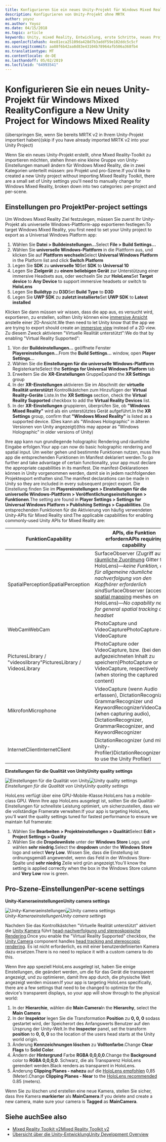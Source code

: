 ```yaml
---
title: Konfigurieren Sie ein neues Unity-Projekt für Windows Mixed Reality
description: Konfigurieren von Unity-Projekt ohne MRTK
author: yoyoz
ms.author: Yoyoz
ms.date: 04/15/2018
ms.topic: article
keywords: Unity, mixed Reality, Entwicklung, erste Schritte, neues Projekt
ms.openlocfilehash: 4ee81eca25109da428d7b3addf59e102ddc5c5cf
ms.sourcegitcommit: aa88f6b42aa8d83e43104b78964afb506a368fb4
ms.translationtype: MT
ms.contentlocale: de-DE
ms.lasthandoff: 05/02/2019
ms.locfileid: "64993541"
---
```

# <a name="configure-a-new-unity-project-for-windows-mixed-reality"></a><span data-ttu-id="00a08-104">Konfigurieren Sie ein neues Unity-Projekt für Windows Mixed Reality</span><span class="sxs-lookup"><span data-stu-id="00a08-104">Configure a New Unity Project for Windows Mixed Reality</span></span> 

<span data-ttu-id="00a08-105">(überspringen Sie, wenn Sie bereits MRTK v2 in Ihrem Unity-Projekt importiert haben)</span><span class="sxs-lookup"><span data-stu-id="00a08-105">(skip if you have already imported MRTK v2 into your Unity Project)</span></span>

<span data-ttu-id="00a08-106">Wenn Sie ein neues Unity-Projekt erstellt, ohne Mixed Reality-Toolkit zu importieren möchten, stehen Ihnen eine kleine Gruppe von Unity-Einstellungen manuell ändern für Windows Mixed Reality, die in zwei Kategorien unterteilt müssen: pro Projekt und pro-Szene.</span><span class="sxs-lookup"><span data-stu-id="00a08-106">If you'd like to created a new Unity project without importing Mixed Reality Toolkit, there are a small set of Unity settings you'll need to manually change for Windows Mixed Reality, broken down into two categories: per-project and per-scene.</span></span>

## <a name="per-project-settings"></a><span data-ttu-id="00a08-107">Einstellungen pro Projekt</span><span class="sxs-lookup"><span data-stu-id="00a08-107">Per-project settings</span></span>

<span data-ttu-id="00a08-108">Um Windows Mixed Reality Ziel festzulegen, müssen Sie zuerst Ihr Unity-Projekt als universelle Windows-Plattform-app exportieren festlegen:</span><span class="sxs-lookup"><span data-stu-id="00a08-108">To target Windows Mixed Reality, you first need to set your Unity project to export as a Universal Windows Platform app:</span></span>
1. <span data-ttu-id="00a08-109">Wählen Sie **Datei > Buildeinstellungen...**</span><span class="sxs-lookup"><span data-stu-id="00a08-109">Select **File > Build Settings...**</span></span>
2. <span data-ttu-id="00a08-110">Wählen Sie **universelle Windows-Plattform** in die Plattform aus, und klicken Sie auf **Plattform wechseln**</span><span class="sxs-lookup"><span data-stu-id="00a08-110">Select **Universal Windows Platform** in the Platform list and click **Switch Platform**</span></span>
3. <span data-ttu-id="00a08-111">Legen Sie **SDK** zu **universelle 10**</span><span class="sxs-lookup"><span data-stu-id="00a08-111">Set **SDK** to **Universal 10**</span></span>
4. <span data-ttu-id="00a08-112">Legen Sie **Zielgerät** zu **einem beliebigen Gerät** zur Unterstützung einer immersive Headsets aus, oder wechseln Sie zur **HoloLens**</span><span class="sxs-lookup"><span data-stu-id="00a08-112">Set **Target device** to **Any Device** to support immersive headsets or switch to **HoloLens**</span></span>
5. <span data-ttu-id="00a08-113">Legen Sie **Buildtyp** zu **D3D**</span><span class="sxs-lookup"><span data-stu-id="00a08-113">Set **Build Type** to **D3D**</span></span>
6. <span data-ttu-id="00a08-114">Legen Sie **UWP SDK** zu **zuletzt installierte**</span><span class="sxs-lookup"><span data-stu-id="00a08-114">Set **UWP SDK** to **Latest installed**</span></span>

<span data-ttu-id="00a08-115">Klicken Sie dann müssen wir wissen, dass die app aus, es versucht wird, exportieren, zu erstellen, sollten Unity können eine [immersive Ansicht](app-views.md) anstelle einer 2D-Ansicht.</span><span class="sxs-lookup"><span data-stu-id="00a08-115">We then need to let Unity know that the app we are trying to export should create an [immersive view](app-views.md) instead of a 2D view.</span></span> <span data-ttu-id="00a08-116">Zu diesem Zweck aktivieren "Virtuelle Realität unterstützt":</span><span class="sxs-lookup"><span data-stu-id="00a08-116">We do that by enabling "Virtual Reality Supported":</span></span>
1. <span data-ttu-id="00a08-117">Von der **Buildeinstellungen...**  geöffnete Fenster **Playereinstellungen...**</span><span class="sxs-lookup"><span data-stu-id="00a08-117">From the **Build Settings...** window, open **Player Settings...**</span></span>
2. <span data-ttu-id="00a08-118">Wählen Sie die **Einstellungen für die universelle Windows-Plattform** Registerkarte</span><span class="sxs-lookup"><span data-stu-id="00a08-118">Select the **Settings for Universal Windows Platform** tab</span></span>
3. <span data-ttu-id="00a08-119">Erweitern Sie die **XR-Einstellungen** Gruppe</span><span class="sxs-lookup"><span data-stu-id="00a08-119">Expand the **XR Settings** group</span></span>
4. <span data-ttu-id="00a08-120">In der **XR-Einstellungen** aktivieren Sie im Abschnitt der **virtuelle Realität unterstützt** Kontrollkästchen zum Hinzufügen der **Virtual Reality-Geräte** Liste.</span><span class="sxs-lookup"><span data-stu-id="00a08-120">In the **XR Settings** section, check the **Virtual Reality Supported** checkbox to add the **Virtual Reality Devices** list.</span></span>
5. <span data-ttu-id="00a08-121">In der **XR-Einstellungen** gruppieren, überprüfen Sie, ob **"Windows Mixed Reality"** wird als ein unterstütztes Gerät aufgeführt.</span><span class="sxs-lookup"><span data-stu-id="00a08-121">In the **XR Settings** group, confirm that **"Windows Mixed Reality"** is listed as a supported device.</span></span> <span data-ttu-id="00a08-122">(Dies kann als "Windows Holographic" in älteren Versionen von Unity angezeigt)</span><span class="sxs-lookup"><span data-stu-id="00a08-122">(this may appear as "Windows Holographic" in older versions of Unity)</span></span>

<span data-ttu-id="00a08-123">Ihre app kann nun grundlegende holographic Rendering und räumliche Eingabe erfolgen.</span><span class="sxs-lookup"><span data-stu-id="00a08-123">Your app can now do basic holographic rendering and spatial input.</span></span> <span data-ttu-id="00a08-124">Um weiter gehen und bestimmte Funktionen nutzen, muss Ihre app die entsprechenden Funktionen im Manifest deklariert werden.</span><span class="sxs-lookup"><span data-stu-id="00a08-124">To go further and take advantage of certain functionality, your app must declare the appropriate capabilities in its manifest.</span></span> <span data-ttu-id="00a08-125">Die manifest-Deklarationen können in Unity vorgenommen werden, damit sie in jedem nachfolgenden Projektexport enthalten sind.</span><span class="sxs-lookup"><span data-stu-id="00a08-125">The manifest declarations can be made in Unity so they are included in every subsequent project export.</span></span> <span data-ttu-id="00a08-126">Die Einstellung finden Sie im **Playereinstellungen > Einstellungen für die universelle Windows-Plattform > Veröffentlichungseinstellungen > Funktionen**.</span><span class="sxs-lookup"><span data-stu-id="00a08-126">The setting are found in **Player Settings > Settings for Universal Windows Platform > Publishing Settings > Capabilities**.</span></span> <span data-ttu-id="00a08-127">Die entsprechenden Funktionen für die Aktivierung von häufig verwendeten Unity-APIs für Mixed Reality sind:</span><span class="sxs-lookup"><span data-stu-id="00a08-127">The applicable capabilities for enabling commonly-used Unity APIs for Mixed Reality are:</span></span>

|  <span data-ttu-id="00a08-128">Funktion</span><span class="sxs-lookup"><span data-stu-id="00a08-128">Capability</span></span>  |  <span data-ttu-id="00a08-129">APIs, die Funktion erfordern</span><span class="sxs-lookup"><span data-stu-id="00a08-129">APIs requiring capability</span></span> | 
|----------|----------|
|  <span data-ttu-id="00a08-130">SpatialPerception</span><span class="sxs-lookup"><span data-stu-id="00a08-130">SpatialPerception</span></span>  |  <span data-ttu-id="00a08-131">SurfaceObserver (Zugriff auf [räumliche Zuordnung](spatial-mapping.md) Gitter für HoloLens)&mdash;*keine Funktion, die für allgemeine räumliche nachverfolgung von den Kopfhörer erforderlich sind*</span><span class="sxs-lookup"><span data-stu-id="00a08-131">SurfaceObserver (access to [spatial mapping](spatial-mapping.md) meshes on HoloLens)&mdash;*No capability needed for general spatial tracking of the headset*</span></span> | 
|  <span data-ttu-id="00a08-132">WebCam</span><span class="sxs-lookup"><span data-stu-id="00a08-132">WebCam</span></span>  |  <span data-ttu-id="00a08-133">PhotoCapture und VideoCapture</span><span class="sxs-lookup"><span data-stu-id="00a08-133">PhotoCapture and VideoCapture</span></span> | 
|  <span data-ttu-id="00a08-134">PicturesLibrary / "videoslibrary"</span><span class="sxs-lookup"><span data-stu-id="00a08-134">PicturesLibrary / VideosLibrary</span></span>  |  <span data-ttu-id="00a08-135">PhotoCapture oder VideoCapture, bzw. (bei den aufgezeichneten Inhalt zu speichern)</span><span class="sxs-lookup"><span data-stu-id="00a08-135">PhotoCapture or VideoCapture, respectively (when storing the captured content)</span></span> | 
|  <span data-ttu-id="00a08-136">Mikrofon</span><span class="sxs-lookup"><span data-stu-id="00a08-136">Microphone</span></span>  |  <span data-ttu-id="00a08-137">VideoCapture (wenn Audio erfassen), DictationRecognizer, GrammarRecognizer und KeywordRecognizer</span><span class="sxs-lookup"><span data-stu-id="00a08-137">VideoCapture (when capturing audio), DictationRecognizer, GrammarRecognizer, and KeywordRecognizer</span></span> | 
|  <span data-ttu-id="00a08-138">InternetClient</span><span class="sxs-lookup"><span data-stu-id="00a08-138">InternetClient</span></span>  |  <span data-ttu-id="00a08-139">DictationRecognizer (und mit der Unity-Profiler)</span><span class="sxs-lookup"><span data-stu-id="00a08-139">DictationRecognizer (and to use the Unity Profiler)</span></span> | 

<span data-ttu-id="00a08-140">**Einstellungen für die Qualität von Unity**</span><span class="sxs-lookup"><span data-stu-id="00a08-140">**Unity quality settings**</span></span>

<span data-ttu-id="00a08-141">![Einstellungen für die Qualität von Unity](images/unityqualitysettings-350px.png)</span><span class="sxs-lookup"><span data-stu-id="00a08-141">![Unity quality settings](images/unityqualitysettings-350px.png)</span></span><br>
<span data-ttu-id="00a08-142">*Einstellungen für die Qualität von Unity*</span><span class="sxs-lookup"><span data-stu-id="00a08-142">*Unity quality settings*</span></span>

<span data-ttu-id="00a08-143">HoloLens verfügt über eine GPU-Mobile-Klasse.</span><span class="sxs-lookup"><span data-stu-id="00a08-143">HoloLens has a mobile-class GPU.</span></span> <span data-ttu-id="00a08-144">Wenn Ihre app HoloLens ausgelegt ist, sollten Sie die Qualität-Einstellungen für schnellste Leistung optimiert, um sicherzustellen, dass wir die vollständige Framerate verwalten:</span><span class="sxs-lookup"><span data-stu-id="00a08-144">If your app is targeting HoloLens, you'll want the quality settings tuned for fastest performance to ensure we maintain full framerate:</span></span>
1. <span data-ttu-id="00a08-145">Wählen Sie **Bearbeiten > Projekteinstellungen > Qualität**</span><span class="sxs-lookup"><span data-stu-id="00a08-145">Select **Edit > Project Settings > Quality**</span></span>
2. <span data-ttu-id="00a08-146">Wählen Sie die **Dropdownliste** unter der **Windows Store** Logo, und wählen **sehr niedrig**.</span><span class="sxs-lookup"><span data-stu-id="00a08-146">Select the **dropdown** under the **Windows Store** logo and select **Very Low**.</span></span> <span data-ttu-id="00a08-147">Wissen Sie, dass die Einstellung ist ordnungsgemäß angewendet, wenn das Feld in der Windows Store-Spalte und **sehr niedrig** Zeile wird grün angezeigt.</span><span class="sxs-lookup"><span data-stu-id="00a08-147">You'll know the setting is applied correctly when the box in the Windows Store column and **Very Low** row is green.</span></span>

## <a name="per-scene-settings"></a><span data-ttu-id="00a08-148">Pro-Szene-Einstellungen</span><span class="sxs-lookup"><span data-stu-id="00a08-148">Per-scene settings</span></span>

<span data-ttu-id="00a08-149">**Unity-Kameraeinstellungen**</span><span class="sxs-lookup"><span data-stu-id="00a08-149">**Unity camera settings**</span></span>

<span data-ttu-id="00a08-150">![Unity-Kameraeinstellungen](images/Unitycamerasettings.png)</span><span class="sxs-lookup"><span data-stu-id="00a08-150">![Unity camera settings](images/Unitycamerasettings.png)</span></span><br>
<span data-ttu-id="00a08-151">*Unity-Kameraeinstellungen*</span><span class="sxs-lookup"><span data-stu-id="00a08-151">*Unity camera settings*</span></span>

<span data-ttu-id="00a08-152">Nachdem Sie das Kontrollkästchen "Virtuelle Realität unterstützt" aktiviert die [Unity Kamera](camera-in-unity.md) führt [head-nachverfolgung und stereoskopische Rendering](rendering.md).</span><span class="sxs-lookup"><span data-stu-id="00a08-152">Once you enable the "Virtual Reality Supported" checkbox, the [Unity Camera](camera-in-unity.md) component handles [head tracking and stereoscopic rendering](rendering.md).</span></span> <span data-ttu-id="00a08-153">Es ist nicht erforderlich, es mit einer benutzerdefinierten Kamera dazu ersetzen.</span><span class="sxs-lookup"><span data-stu-id="00a08-153">There is no need to replace it with a custom camera to do this.</span></span>

<span data-ttu-id="00a08-154">Wenn Ihre app speziell HoloLens ausgelegt ist, haben Sie einige Einstellungen, die geändert werden, um die für das Gerät die transparent angezeigt, und zu optimieren, damit Ihre app durch, die physische Welt angezeigt werden müssen:</span><span class="sxs-lookup"><span data-stu-id="00a08-154">If your app is targeting HoloLens specifically, there are a few settings that need to be changed to optimize for the device's transparent displays, so your app will show through to the physical world:</span></span>
1. <span data-ttu-id="00a08-155">In der **Hierarchie**, wählen die **Main Camera**</span><span class="sxs-lookup"><span data-stu-id="00a08-155">In the **Hierarchy**, select the **Main Camera**</span></span>
2. <span data-ttu-id="00a08-156">In der **Inspektor** legen Sie die Transformation **Position** zu **0, 0, 0** sodass gestartet wird, der Speicherort des Anfangswerts Benutzer auf den Ursprung der Unity-Welt.</span><span class="sxs-lookup"><span data-stu-id="00a08-156">In the **Inspector** panel, set the transform **position** to **0, 0, 0** so the location of the users head starts at the Unity world origin.</span></span>
3. <span data-ttu-id="00a08-157">Änderung **Kennzeichnungen löschen** zu **Volltonfarbe**.</span><span class="sxs-lookup"><span data-stu-id="00a08-157">Change **Clear Flags** to **Solid Color**.</span></span>
4. <span data-ttu-id="00a08-158">Ändern der **Hintergrund** Farbe **RGBA 0,0,0,0**.</span><span class="sxs-lookup"><span data-stu-id="00a08-158">Change the **Background** color to **RGBA 0,0,0,0**.</span></span> <span data-ttu-id="00a08-159">Schwarz, die als Transparenz HoloLens gerendert werden.</span><span class="sxs-lookup"><span data-stu-id="00a08-159">Black renders as transparent in HoloLens.</span></span>
5. <span data-ttu-id="00a08-160">Änderung **Clipping Planes - nahezu** auf die [HoloLens empfohlen](camera-in-unity.md#clip-planes) 0,85 (Meter).</span><span class="sxs-lookup"><span data-stu-id="00a08-160">Change **Clipping Planes - Near** to the [HoloLens recommended](camera-in-unity.md#clip-planes) 0.85 (meters).</span></span>

<span data-ttu-id="00a08-161">Wenn Sie zu löschen und erstellen eine neue Kamera, stellen Sie sicher, dass Ihre Kamera **markierter** als **MainCamera**.</span><span class="sxs-lookup"><span data-stu-id="00a08-161">If you delete and create a new camera, make sure your camera is **Tagged** as **MainCamera**.</span></span>


## <a name="see-also"></a><span data-ttu-id="00a08-162">Siehe auch</span><span class="sxs-lookup"><span data-stu-id="00a08-162">See also</span></span>
* [<span data-ttu-id="00a08-163">Mixed Reality Toolkit v2</span><span class="sxs-lookup"><span data-stu-id="00a08-163">Mixed Reality Toolkit v2</span></span>](mrtk-getting-started.md)
* [<span data-ttu-id="00a08-164">Übersicht über die Unity-Entwicklung</span><span class="sxs-lookup"><span data-stu-id="00a08-164">Unity Development Overview</span></span>](unity-development-overview.md)
